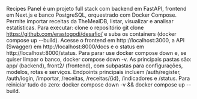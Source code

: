 Recipes Panel é um projeto full stack com backend em FastAPI, frontend em Next.js e banco PostgreSQL, orquestrado com Docker Compose. Permite importar receitas da TheMealDB, listar, visualizar e analisar estatísticas. Para executar: clone o repositório git clone <https://github.com/erastogodi/desafio/> e suba os containers (docker compose up --build). Acesse o frontend em http://localhost:3000, a API (Swagger) em http://localhost:8000/docs e o status em http://localhost:8000/status. Para parar use docker compose down e, se quiser limpar o banco, docker compose down -v. 
As principais pastas são: app/ (backend), front2/ (frontend), com subpastas para configurações, modelos, rotas e serviços. Endpoints principais incluem /auth/register, /auth/login, /importar, /receitas, /receitas/{id}, /indicadores e /status. Para reiniciar tudo do zero: docker compose down -v && docker compose up --build.